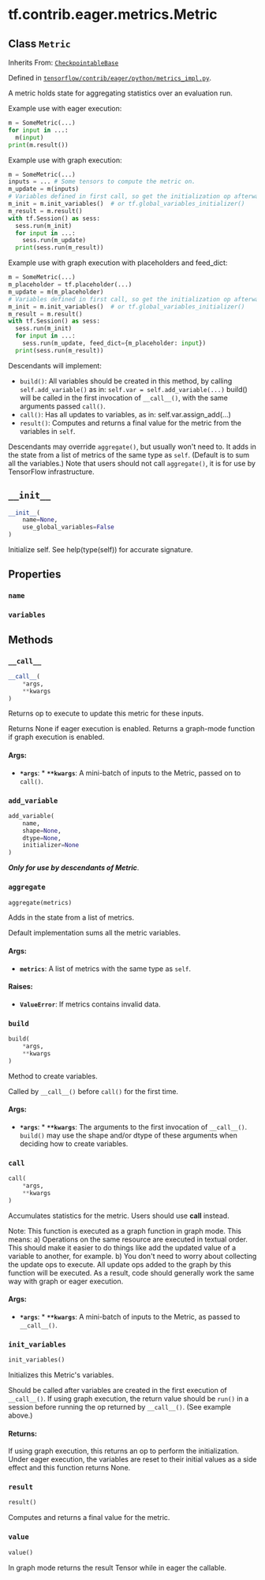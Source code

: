 <div itemscope itemtype="http://developers.google.com/ReferenceObject">
<meta itemprop="name" content="tf.contrib.eager.metrics.Metric" />
<meta itemprop="path" content="Stable" />
<meta itemprop="property" content="name"/>
<meta itemprop="property" content="variables"/>
<meta itemprop="property" content="__call__"/>
<meta itemprop="property" content="__init__"/>
<meta itemprop="property" content="add_variable"/>
<meta itemprop="property" content="aggregate"/>
<meta itemprop="property" content="build"/>
<meta itemprop="property" content="call"/>
<meta itemprop="property" content="init_variables"/>
<meta itemprop="property" content="result"/>
<meta itemprop="property" content="value"/>
</div>

# tf.contrib.eager.metrics.Metric

## Class `Metric`

Inherits From: [`CheckpointableBase`](../../../../tf/contrib/checkpoint/CheckpointableBase.md)



Defined in [`tensorflow/contrib/eager/python/metrics_impl.py`](/code/stable/tensorflow/contrib/eager/python/metrics_impl.py).

A metric holds state for aggregating statistics over an evaluation run.

Example use with eager execution:

```python
m = SomeMetric(...)
for input in ...:
  m(input)
print(m.result())
```

Example use with graph execution:

```python
m = SomeMetric(...)
inputs = ... # Some tensors to compute the metric on.
m_update = m(inputs)
# Variables defined in first call, so get the initialization op afterwards.
m_init = m.init_variables()  # or tf.global_variables_initializer()
m_result = m.result()
with tf.Session() as sess:
  sess.run(m_init)
  for input in ...:
    sess.run(m_update)
  print(sess.run(m_result))
```
Example use with graph execution with placeholders and feed_dict:
```python
m = SomeMetric(...)
m_placeholder = tf.placeholder(...)
m_update = m(m_placeholder)
# Variables defined in first call, so get the initialization op afterwards.
m_init = m.init_variables()  # or tf.global_variables_initializer()
m_result = m.result()
with tf.Session() as sess:
  sess.run(m_init)
  for input in ...:
    sess.run(m_update, feed_dict={m_placeholder: input})
  print(sess.run(m_result))
```

Descendants will implement:
* `build()`: All variables should be created in this method, by calling
  `self.add_variable()` as in: `self.var = self.add_variable(...)`
  build() will be called in the first invocation of `__call__()`, with
  the same arguments passed `call()`.
* `call()`: Has all updates to variables, as in:
    self.var.assign_add(...)
* `result()`: Computes and returns a final value for the metric
  from the variables in `self`.

Descendants may override `aggregate()`, but usually won't need to.  It
adds in the state from a list of metrics of the same type as `self`.
(Default is to sum all the variables.) Note that users should not call
`aggregate()`, it is for use by TensorFlow infrastructure.

<h2 id="__init__"><code>__init__</code></h2>

``` python
__init__(
    name=None,
    use_global_variables=False
)
```

Initialize self.  See help(type(self)) for accurate signature.



## Properties

<h3 id="name"><code>name</code></h3>



<h3 id="variables"><code>variables</code></h3>





## Methods

<h3 id="__call__"><code>__call__</code></h3>

``` python
__call__(
    *args,
    **kwargs
)
```

Returns op to execute to update this metric for these inputs.

Returns None if eager execution is enabled.
Returns a graph-mode function if graph execution is enabled.

#### Args:

* <b>`*args`</b>: * <b>`**kwargs`</b>: A mini-batch of inputs to the Metric, passed on to `call()`.

<h3 id="add_variable"><code>add_variable</code></h3>

``` python
add_variable(
    name,
    shape=None,
    dtype=None,
    initializer=None
)
```

***Only for use by descendants of Metric***.

<h3 id="aggregate"><code>aggregate</code></h3>

``` python
aggregate(metrics)
```

Adds in the state from a list of metrics.

Default implementation sums all the metric variables.

#### Args:

* <b>`metrics`</b>: A list of metrics with the same type as `self`.


#### Raises:

* <b>`ValueError`</b>: If metrics contains invalid data.

<h3 id="build"><code>build</code></h3>

``` python
build(
    *args,
    **kwargs
)
```

Method to create variables.

Called by `__call__()` before `call()` for the first time.

#### Args:

* <b>`*args`</b>: * <b>`**kwargs`</b>: The arguments to the first invocation of `__call__()`.
   `build()` may use the shape and/or dtype of these arguments
   when deciding how to create variables.

<h3 id="call"><code>call</code></h3>

``` python
call(
    *args,
    **kwargs
)
```

Accumulates statistics for the metric. Users should use __call__ instead.

Note: This function is executed as a graph function in graph mode.
This means:
a) Operations on the same resource are executed in textual order.
   This should make it easier to do things like add the updated
   value of a variable to another, for example.
b) You don't need to worry about collecting the update ops to execute.
   All update ops added to the graph by this function will be executed.
As a result, code should generally work the same way with graph or
eager execution.

#### Args:

* <b>`*args`</b>: * <b>`**kwargs`</b>: A mini-batch of inputs to the Metric, as passed to
    `__call__()`.

<h3 id="init_variables"><code>init_variables</code></h3>

``` python
init_variables()
```

Initializes this Metric's variables.

Should be called after variables are created in the first execution
of `__call__()`. If using graph execution, the return value should be
`run()` in a session before running the op returned by `__call__()`.
(See example above.)

#### Returns:

If using graph execution, this returns an op to perform the
initialization. Under eager execution, the variables are reset to their
initial values as a side effect and this function returns None.

<h3 id="result"><code>result</code></h3>

``` python
result()
```

Computes and returns a final value for the metric.

<h3 id="value"><code>value</code></h3>

``` python
value()
```

In graph mode returns the result Tensor while in eager the callable.



